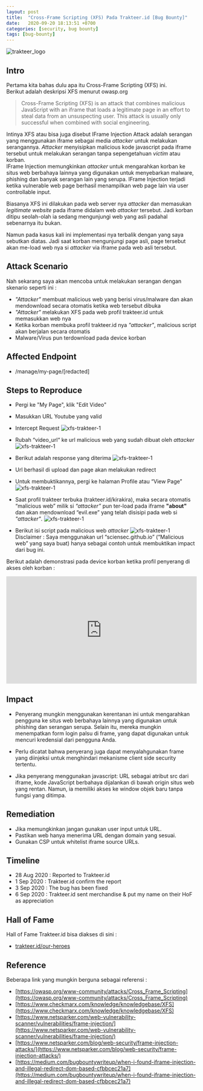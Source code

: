 ```yaml
---
layout: post
title:  "Cross-Frame Scripting (XFS) Pada Trakteer.id [Bug Bounty]"
date:   2020-09-20 18:13:51 +0700
categories: [security, bug bounty]
tags: [bug-bounty]
---
```


![trakteer_logo](https://trakteer.id/images/mix/navbar-logo-lite-beta.png "Trakteer.id")
## Intro
Pertama kita bahas dulu apa itu Cross-Frame Scripting (XFS) ini.  
Berikut adalah deskripsi XFS menurut owasp.org

> Cross-Frame Scripting (XFS) is an attack that combines malicious JavaScript with an iframe that loads a legitimate page in an effort to steal data from an unsuspecting user. This attack is usually only successful when combined with social engineering.

Intinya XFS atau bisa juga disebut IFrame Injection Attack adalah serangan yang menggunakan iframe sebagai media *attacker* untuk melakukan serangannya. *Attacker* menyisipkan malicious kode javascript pada iframe tersebut untuk melakukan serangan tanpa sepengetahuan *victim* atau korban.  
IFrame Injection memungkinkan *attacker* untuk mengarahkan korban ke situs web berbahaya lainnya yang digunakan untuk menyebarkan malware, phishing dan banyak serangan lain yang serupa. IFrame Injection terjadi ketika vulnerable web page berhasil menampilkan web page lain via user controllable input.

Biasanya XFS ini dilakukan pada web server nya *attacker* dan memasukan *legitimate website* pada iframe didalam web *attacker* tersebut. Jadi korban ditipu seolah-olah ia sedang mengunjungi web yang asli padahal sebenarnya itu bukan.  

Namun pada kasus kali ini implementasi nya terbalik dengan yang saya sebutkan diatas. Jadi saat korban mengunjungi page asli, page tersebut akan me-load web nya si *attacker* via iframe pada web asli tersebut.  

## Attack Scenario

Nah sekarang saya akan mencoba untuk melakukan serangan dengan skenario seperti ini :
- *"Attacker"* membuat malicious web yang berisi virus/malware dan akan mendownload secara otomatis ketika web tersebut dibuka
- *"Attacker"* melakukan XFS pada web profil trakteer.id untuk memasukkan web nya
- Ketika korban membuka profil trakteer.id nya *"attacker"*, malicious script akan berjalan secara otomatis
- Malware/Virus pun terdownload pada device korban

## Affected Endpoint
- /manage/my-page/[redacted]

## Steps to Reproduce
- Pergi ke "My Page", klik "Edit Video"
- Masukkan URL Youtube yang valid
- Intercept Request
![xfs-trakteer-1](/assets/img/trakteer/1.png)  

- Rubah “video_url“ ke url malicious web yang sudah dibuat oleh *attacker*
![xfs-trakteer-1](/assets/img/trakteer/2.png)  

- Berikut adalah response yang diterima
![xfs-trakteer-1](/assets/img/trakteer/3.png)  

- Url berhasil di upload dan page akan melakukan redirect
- Untuk membuktikannya, pergi ke halaman Profile atau “View Page”
![xfs-trakteer-1](/assets/img/trakteer/4.png)  

- Saat profil trakteer terbuka (trakteer.id/kirakira), maka secara otomatis “malicious web” milik si *“attacker”* pun ter-load pada iframe **"about"** dan akan mendownload “evil.exe” yang telah disisipi pada web si *"attacker"*.
![xfs-trakteer-1](/assets/img/trakteer/5.png)  

- Berikut isi script pada malicious web *attacker*
![xfs-trakteer-1](/assets/img/trakteer/6.png)  
Disclaimer : Saya menggunakan url “sciensec.github.io” (“Malicious web” yang saya buat) hanya sebagai contoh untuk membuktikan impact dari bug ini.  

Berikut adalah demonstrasi pada device korban ketika profil penyerang di akses oleh korban :

<style>.embed-container { position: relative; padding-bottom: 56.25%; height: 0; overflow: hidden; max-width: 100%; } .embed-container iframe, .embed-container object, .embed-container embed { position: absolute; top: 0; left: 0; width: 100%; height: 100%; }</style><div class='embed-container'><iframe src='https://www.youtube.com/embed//onTkFCb1YcA' frameborder='0' allowfullscreen></iframe></div>


## Impact
- Penyerang mungkin menggunakan kerentanan ini untuk mengarahkan pengguna ke situs web berbahaya lainnya yang digunakan untuk phishing dan serangan serupa. Selain itu, mereka mungkin menempatkan form login palsu di frame, yang dapat digunakan untuk mencuri kredensial dari pengguna Anda.

- Perlu dicatat bahwa penyerang juga dapat menyalahgunakan frame yang diinjeksi untuk menghindari mekanisme client side security tertentu. 

- Jika penyerang menggunakan javascript: URL sebagai atribut src dari iframe, kode JavaScript berbahaya dijalankan di bawah origin situs web yang rentan. Namun, ia memiliki akses ke window objek baru tanpa fungsi yang ditimpa.

## Remediation
- Jika memungkinkan jangan gunakan user input untuk URL.
- Pastikan web hanya menerima URL dengan domain yang sesuai.
- Gunakan CSP untuk whitelist iframe source URLs.

## Timeline
- 28 Aug 2020 : Reported to Trakteer.id
- 1 Sep 2020 : Trakteer.id confirm the report
- 3 Sep 2020 : The bug has been fixed
- 6 Sep 2020 : Trakteer.id sent merchandise & put my name on their HoF as appreciation

## Hall of Fame
Hall of Fame Trakteer.id bisa diakses di sini :
- [trakteer.id/our-heroes](https://trakteer.id/our-heroes)

## Reference 
Beberapa link yang mungkin berguna sebagai referensi :
- [https://owasp.org/www-community/attacks/Cross_Frame_Scripting](https://owasp.org/www-community/attacks/Cross_Frame_Scripting)
- [https://www.checkmarx.com/knowledge/knowledgebase/XFS](https://www.checkmarx.com/knowledge/knowledgebase/XFS)
- [https://www.netsparker.com/web-vulnerability-scanner/vulnerabilities/frame-injection/](https://www.netsparker.com/web-vulnerability-scanner/vulnerabilities/frame-injection/)
- [https://www.netsparker.com/blog/web-security/frame-injection-attacks/](https://www.netsparker.com/blog/web-security/frame-injection-attacks/)
- [https://medium.com/bugbountywriteup/when-i-found-iframe-injection-and-illegal-redirect-dom-based-cfbbcec21a7](https://medium.com/bugbountywriteup/when-i-found-iframe-injection-and-illegal-redirect-dom-based-cfbbcec21a7)
